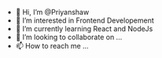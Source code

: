 - 👋 Hi, I’m @Priyanshaw
- 👀 I’m interested in Frontend Developement 
- 🌱 I’m currently learning React and NodeJs
- 💞️ I’m looking to collaborate on ...
- 📫 How to reach me ...

<!---
Priyanshaw/Priyanshaw is a ✨ special ✨ repository because its `README.md` (this file) appears on your GitHub profile.
You can click the Preview link to take a look at your changes.
--->

